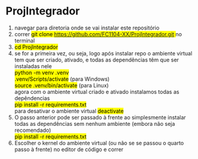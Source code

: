 # ProjIntegrador

1) navegar para diretoria onde se vai instalar este repositório
2) correr <mark>git clone https://github.com/FC1104-XX/ProjIntegrador.git </mark> no terminal
3) <mark>cd ProjIntegrador</mark>
4) se for a primeira vez, ou seja, logo após instalar repo o ambiente virtual tem que ser criado, ativado, e todas as dependências têm que ser instaladas nele <br>
   <mark>python -m venv .venv</mark><br>
   <mark>.venv/Scripts/activate</mark> (para Windows)<br>
   <mark>source .venv/bin/activate</mark> (para Linux)<br>
   agora com o ambiente virtual criado e ativado instalamos todas as depêndencias<br>
   <mark>pip install -r requirements.txt</mark><br>
   para desativar o ambiente virtual <mark>deactivate</mark>
5) O passo anterior pode ser passado à frente ao simplesmente instalar todas as dependências sem nenhum ambiente (embora não seja recomendado)<br>
   <mark>pip install -r requirements.txt</mark><br>
6) Escolher o kernel do ambiente virtual (ou não se se passou o quarto passo à frente) no editor de código e correr
